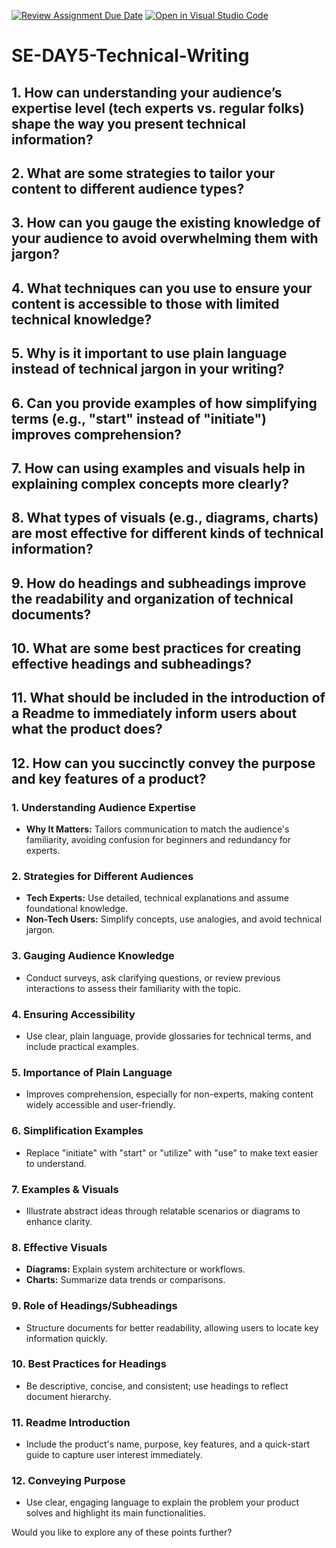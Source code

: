 [![Review Assignment Due Date](https://classroom.github.com/assets/deadline-readme-button-22041afd0340ce965d47ae6ef1cefeee28c7c493a6346c4f15d667ab976d596c.svg)](https://classroom.github.com/a/zsAR-pyY)
[![Open in Visual Studio Code](https://classroom.github.com/assets/open-in-vscode-2e0aaae1b6195c2367325f4f02e2d04e9abb55f0b24a779b69b11b9e10269abc.svg)](https://classroom.github.com/online_ide?assignment_repo_id=18765315&assignment_repo_type=AssignmentRepo)
# SE-DAY5-Technical-Writing
## 1. How can understanding your audience’s expertise level (tech experts vs. regular folks) shape the way you present technical information?
## 2. What are some strategies to tailor your content to different audience types?
## 3. How can you gauge the existing knowledge of your audience to avoid overwhelming them with jargon?
## 4. What techniques can you use to ensure your content is accessible to those with limited technical knowledge?
## 5. Why is it important to use plain language instead of technical jargon in your writing?
## 6. Can you provide examples of how simplifying terms (e.g., "start" instead of "initiate") improves comprehension?
## 7. How can using examples and visuals help in explaining complex concepts more clearly?
## 8. What types of visuals (e.g., diagrams, charts) are most effective for different kinds of technical information?
## 9. How do headings and subheadings improve the readability and organization of technical documents?
## 10. What are some best practices for creating effective headings and subheadings?
## 11. What should be included in the introduction of a Readme to immediately inform users about what the product does?
## 12. How can you succinctly convey the purpose and key features of a product?


### 1. **Understanding Audience Expertise**
   - **Why It Matters:** Tailors communication to match the audience's familiarity, avoiding confusion for beginners and redundancy for experts.

### 2. **Strategies for Different Audiences**
   - **Tech Experts:** Use detailed, technical explanations and assume foundational knowledge.
   - **Non-Tech Users:** Simplify concepts, use analogies, and avoid technical jargon.

### 3. **Gauging Audience Knowledge**
   - Conduct surveys, ask clarifying questions, or review previous interactions to assess their familiarity with the topic.

### 4. **Ensuring Accessibility**
   - Use clear, plain language, provide glossaries for technical terms, and include practical examples.

### 5. **Importance of Plain Language**
   - Improves comprehension, especially for non-experts, making content widely accessible and user-friendly.

### 6. **Simplification Examples**
   - Replace "initiate" with "start" or "utilize" with "use" to make text easier to understand.

### 7. **Examples & Visuals**
   - Illustrate abstract ideas through relatable scenarios or diagrams to enhance clarity.

### 8. **Effective Visuals**
   - **Diagrams:** Explain system architecture or workflows.
   - **Charts:** Summarize data trends or comparisons.

### 9. **Role of Headings/Subheadings**
   - Structure documents for better readability, allowing users to locate key information quickly.

### 10. **Best Practices for Headings**
   - Be descriptive, concise, and consistent; use headings to reflect document hierarchy.

### 11. **Readme Introduction**
   - Include the product's name, purpose, key features, and a quick-start guide to capture user interest immediately.

### 12. **Conveying Purpose**
   - Use clear, engaging language to explain the problem your product solves and highlight its main functionalities.

Would you like to explore any of these points further?
